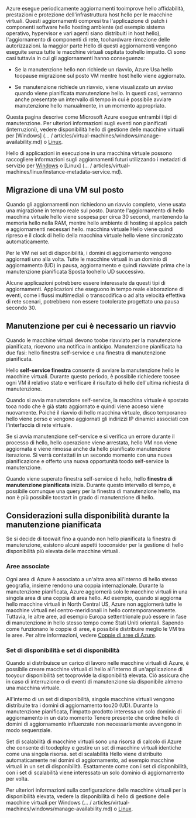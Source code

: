 Azure esegue periodicamente aggiornamenti tooimprove hello affidabilità, prestazioni e protezione dell'infrastruttura host hello per le macchine virtuali. Questi aggiornamenti compresi tra l'applicazione di patch i componenti software hello hosting ambiente (ad esempio sistema operativo, hypervisor e vari agenti siano distribuiti in host hello), l'aggiornamento di componenti di rete, toohardware rimozione delle autorizzazioni. la maggior parte Hello di questi aggiornamenti vengono eseguite senza tutte le macchine virtuali ospitata toohello impatto. Ci sono casi tuttavia in cui gli aggiornamenti hanno conseguenze:

- Se la manutenzione hello non richiede un riavvio, Azure Usa hello toopause migrazione sul posto VM mentre host hello viene aggiornato.

- Se manutenzione richiede un riavvio, viene visualizzato un avviso quando viene pianificata manutenzione hello. In questi casi, verranno anche presentate un intervallo di tempo in cui è possibile avviare manutenzione hello manualmente, in un momento appropriato.

Questa pagina descrive come Microsoft Azure esegue entrambi i tipi di manutenzione. Per ulteriori informazioni sugli eventi non pianificati (interruzioni), vedere disponibilità hello di gestione delle macchine virtuali per [Windows] (... / articles/virtual-machines/windows/manage-availability.md) o [Linux](../articles/virtual-machines/linux/manage-availability.md).

Hello di applicazioni in esecuzione in una macchina virtuale possono raccogliere informazioni sugli aggiornamenti futuri utilizzando i metadati di servizio per [Windows](../articles/virtual-machines/windows/instance-metadata-service.md) o [Linux] (... / articles/virtual-machines/linux/instance-metadata-service.md).

## <a name="in-place-vm-migration"></a>Migrazione di una VM sul posto

Quando gli aggiornamenti non richiedono un riavvio completo, viene usata una migrazione in tempo reale sul posto. Durante l'aggiornamento di hello macchina virtuale hello viene sospesa per circa 30 secondi, mantenendo la memoria hello nella RAM, mentre hello ambiente di hosting si applica patch e aggiornamenti necessari hello. macchina virtuale Hello viene quindi ripreso e il clock di hello della macchina virtuale hello viene sincronizzato automaticamente.

Per le VM nei set di disponibilità, i domini di aggiornamento vengono aggiornati uno alla volta. Tutte le macchine virtuali in un dominio di aggiornamento (UD) in pausa, aggiornamento e quindi riavviate prima che la manutenzione pianificata Sposta toohello UD successivo.

Alcune applicazioni potrebbero essere interessate da questi tipi di aggiornamenti. Applicazioni che eseguono in tempo reale elaborazione di eventi, come i flussi multimediali o transcodifica o ad alta velocità effettiva di rete scenari, potrebbero non essere tootolerate progettato una pausa secondo 30. <!-- sooooo, what should they do? --> 


## <a name="maintenance-requiring-a-reboot"></a>Manutenzione per cui è necessario un riavvio

Quando le macchine virtuali devono toobe riavviato per la manutenzione pianificata, ricevono una notifica in anticipo. Manutenzione pianificata ha due fasi: hello finestra self-service e una finestra di manutenzione pianificata.

Hello **self-service finestra** consente di avviare la manutenzione hello le macchine virtuali. Durante questo periodo, è possibile richiedere toosee ogni VM il relativo stato e verificare il risultato di hello dell'ultima richiesta di manutenzione.

Quando si avvia manutenzione self-service, la macchina virtuale è spostato tooa nodo che è già stato aggiornato e quindi viene acceso viene nuovamente. Poiché il riavvio di hello macchina virtuale, disco temporaneo hello viene perso e vengono aggiornati gli indirizzi IP dinamici associati con l'interfaccia di rete virtuale.

Se si avvia manutenzione self-service e si verifica un errore durante il processo di hello, hello operazione viene arrestata, hello VM non viene aggiornata e viene rimossa anche da hello pianificato manutenzione iterazione. Si verrà contattati in un secondo momento con una nuova pianificazione e offerto una nuova opportunità toodo self-service la manutenzione. 

Quando viene superato finestra self-service di hello, hello **finestra di manutenzione pianificata** inizia. Durante questo intervallo di tempo, è possibile comunque una query per la finestra di manutenzione hello, ma non è più possibile toostart in grado di manutenzione di hello.

## <a name="availability-considerations-during-planned-maintenance"></a>Considerazioni sulla disponibilità durante la manutenzione pianificata 

Se si decide di toowait fino a quando non hello pianificata la finestra di manutenzione, esistono alcuni aspetti tooconsider per la gestione di hello disponibilità più elevata delle macchine virtuali. 

### <a name="paired-regions"></a>Aree associate

Ogni area di Azure è associato a un'altra area all'interno di hello stesso geografia, insieme rendono una coppia internazionale. Durante la manutenzione pianificata, Azure aggiornerà solo le macchine virtuali in una singola area di una coppia di area hello. Ad esempio, quando si aggiorna hello macchine virtuali in North Central US, Azure non aggiornerà tutte le macchine virtuali nel centro-meridionali in hello contemporaneamente. Tuttavia, le altre aree, ad esempio Europa settentrionale può essere in fase di manutenzione in hello stesso tempo come Stati Uniti orientali. Sapendo come funzionano le coppie di aree, è possibile distribuire meglio le VM tra le aree. Per altre informazioni, vedere [Coppie di aree di Azure](https://docs.microsoft.com/azure/best-practices-availability-paired-regions).

### <a name="availability-sets-and-scale-sets"></a>Set di disponibilità e set di disponibilità

Quando si distribuisce un carico di lavoro nelle macchine virtuali di Azure, è possibile creare macchine virtuali di hello all'interno di un'applicazione di tooyour disponibilità set tooprovide la disponibilità elevata. Ciò assicura che in caso di interruzione o di eventi di manutenzione sia disponibile almeno una macchina virtuale.

All'interno di un set di disponibilità, singole macchine virtuali vengono distribuite tra i domini di aggiornamento too20 (UD). Durante la manutenzione pianificata, l'impatto prodotto interessa un solo dominio di aggiornamento in un dato momento Tenere presente che ordine hello di domini di aggiornamento influenzate non necessariamente avvengono in modo sequenziale. 

Set di scalabilità di macchine virtuali sono una risorsa di calcolo di Azure che consente di toodeploy e gestire un set di macchine virtuali identiche come una singola risorsa. set di scalabilità Hello viene distribuito automaticamente nei domini di aggiornamento, ad esempio macchine virtuali in un set di disponibilità. Esattamente come con i set di disponibilità, con i set di scalabilità viene interessato un solo dominio di aggiornamento per volta.

Per ulteriori informazioni sulla configurazione delle macchine virtuali per la disponibilità elevata, vedere la disponibilità di hello di gestione delle macchine virtuali per Windows (... / articles/virtual-machines/windows/manage-availability.md) o [Linux](../articles/virtual-machines/linux/manage-availability.md).
